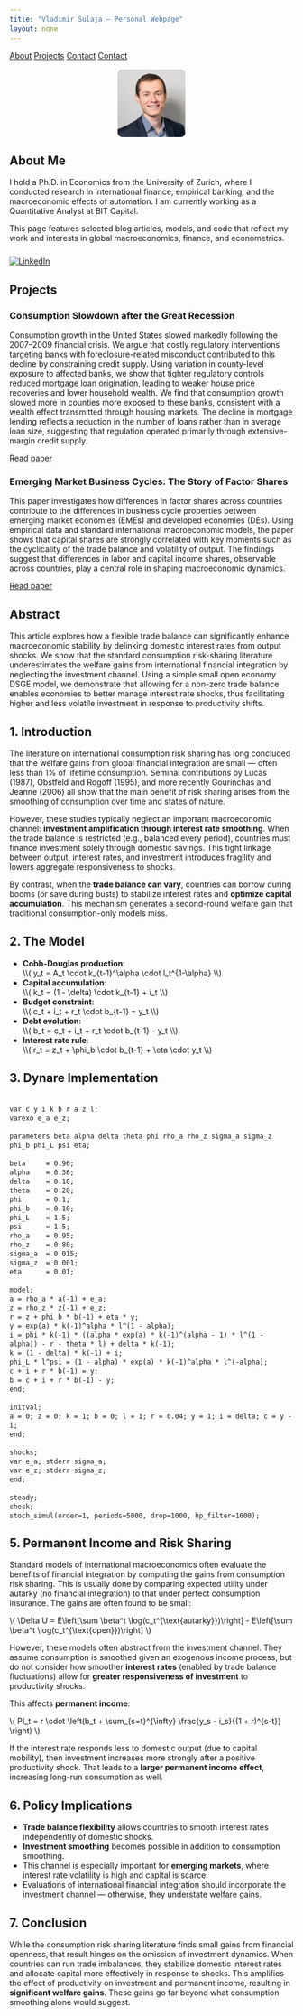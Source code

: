 ```yaml
---
title: "Vladimir Sulaja – Personal Webpage"
layout: none
---
```


<link rel="stylesheet" href="style.css">
<head>
  <meta charset="UTF-8">
  <title>Small Open Economy Model</title>
  <script src="https://polyfill.io/v3/polyfill.min.js?features=es6"></script>
  <script id="MathJax-script" async
          src="https://cdn.jsdelivr.net/npm/mathjax@3/es5/tex-mml-chtml.js">
  </script>
</head>
<div class="navbar">
  <a href="#about">About</a>
  <a href="#projects">Projects</a>
  <a href="#contact">Contact</a>
  <a href="#contact">Contact</a>
</div>

<div class="container">

<img src="photo.jpg" alt="My Photo" style="border-radius: 8px; max-width: 120px; display: block; margin: 1rem auto;">

<h2 id="about">About Me</h2>

I hold a Ph.D. in Economics from the University of Zurich, where I conducted research in international finance, empirical banking, and the macroeconomic effects of automation. I am currently working as a Quantitative Analyst at BIT Capital.

This page features selected blog articles, models, and code that reflect my work and interests in global macroeconomics, finance, and econometrics.

<div style="margin-top: 1.5rem;">
  <a href="https://www.linkedin.com/in/vladimir-sulaja-43686550" target="_blank">
    <img src="https://cdn.jsdelivr.net/gh/simple-icons/simple-icons/icons/linkedin.svg"
         alt="LinkedIn"
         style="width: 24px; height: 24px;">
  </a>
</div>

<h2 id="projects">Projects</h2>

<div class="project">
  <h3>Consumption Slowdown after the Great Recession</h3>
  <p>
    Consumption growth in the United States slowed markedly following the 2007–2009 financial crisis. We argue that costly regulatory interventions targeting banks with foreclosure-related misconduct contributed to this decline by constraining credit supply. Using variation in county-level exposure to affected banks, we show that tighter regulatory controls reduced mortgage loan origination, leading to weaker house price recoveries and lower household wealth. We find that consumption growth slowed more in counties more exposed to these banks, consistent with a wealth effect transmitted through housing markets. The decline in mortgage lending reflects a reduction in the number of loans rather than in average loan size, suggesting that regulation operated primarily through extensive-margin credit supply.
  </p>
  <p><a href="projects/simonsulaja-consumptionslowdown.pdf" target="_blank">Read paper</a></p>
</div>

<div class="project">
  <h3>Emerging Market Business Cycles: The Story of
 Factor Shares</h3>
  <p>
    This paper investigates how differences in factor shares across countries contribute to the differences in business cycle properties between emerging market economies (EMEs) and developed economies (DEs). Using empirical data and standard international macroeconomic models, the paper shows that capital shares are strongly correlated with key moments such as the cyclicality of the trade balance and volatility of output. The findings suggest that differences in labor and capital income shares, observable across countries, play a central role in shaping macroeconomic dynamics.
  </p>
  <p><a href="projects/eme_bc.pdf" target="_blank">Read paper</a></p>

<div class="project">
<h2>Abstract</h2>

<p>
This article explores how a flexible trade balance can significantly enhance macroeconomic stability by delinking domestic interest rates from output shocks. We show that the standard consumption risk-sharing literature underestimates the welfare gains from international financial integration by neglecting the investment channel. Using a simple small open economy DSGE model, we demonstrate that allowing for a non-zero trade balance enables economies to better manage interest rate shocks, thus facilitating higher and less volatile investment in response to productivity shifts.
</p>

<h2>1. Introduction</h2>

<p>
The literature on international consumption risk sharing has long concluded that the welfare gains from global financial integration are small — often less than 1% of lifetime consumption. Seminal contributions by Lucas (1987), Obstfeld and Rogoff (1995), and more recently Gourinchas and Jeanne (2006) all show that the main benefit of risk sharing arises from the smoothing of consumption over time and states of nature.
</p>

<p>
However, these studies typically neglect an important macroeconomic channel: <strong>investment amplification through interest rate smoothing</strong>. When the trade balance is restricted (e.g., balanced every period), countries must finance investment solely through domestic savings. This tight linkage between output, interest rates, and investment introduces fragility and lowers aggregate responsiveness to shocks.
</p>

<p>
By contrast, when the <strong>trade balance can vary</strong>, countries can borrow during booms (or save during busts) to stabilize interest rates and <strong>optimize capital accumulation</strong>. This mechanism generates a second-round welfare gain that traditional consumption-only models miss.
</p>

<h2>2. The Model</h2>

<ul>
  <li><strong>Cobb-Douglas production</strong>:<br>
    \\( y_t = A_t \cdot k_{t-1}^\alpha \cdot l_t^{1-\alpha} \\)
  </li>

  <li><strong>Capital accumulation</strong>:<br>
    \\( k_t = (1 - \delta) \cdot k_{t-1} + i_t \\)
  </li>

  <li><strong>Budget constraint</strong>:<br>
    \\( c_t + i_t + r_t \cdot b_{t-1} = y_t \\)
  </li>

  <li><strong>Debt evolution</strong>:<br>
    \\( b_t = c_t + i_t + r_t \cdot b_{t-1} - y_t \\)
  </li>

  <li><strong>Interest rate rule</strong>:<br>
    \\( r_t = z_t + \phi_b \cdot b_{t-1} + \eta \cdot y_t \\)
  </li>
</ul>

<h2>3. Dynare Implementation</h2>

<pre><code class="mod">
var c y i k b r a z l;
varexo e_a e_z;

parameters beta alpha delta theta phi rho_a rho_z sigma_a sigma_z phi_b phi_L psi eta;

beta     = 0.96;
alpha    = 0.36;
delta    = 0.10;
theta    = 0.20;
phi      = 0.1;
phi_b    = 0.10;
phi_L    = 1.5;
psi      = 1.5;
rho_a    = 0.95;
rho_z    = 0.80;
sigma_a  = 0.015;
sigma_z  = 0.001;
eta      = 0.01;

model;
a = rho_a * a(-1) + e_a;
z = rho_z * z(-1) + e_z;
r = z + phi_b * b(-1) + eta * y;
y = exp(a) * k(-1)^alpha * l^(1 - alpha);
i = phi * k(-1) * ((alpha * exp(a) * k(-1)^(alpha - 1) * l^(1 - alpha)) - r - theta * l) + delta * k(-1);
k = (1 - delta) * k(-1) + i;
phi_L * l^psi = (1 - alpha) * exp(a) * k(-1)^alpha * l^(-alpha);
c + i + r * b(-1) = y;
b = c + i + r * b(-1) - y;
end;

initval;
a = 0; z = 0; k = 1; b = 0; l = 1; r = 0.04; y = 1; i = delta; c = y - i;
end;

shocks;
var e_a; stderr sigma_a;
var e_z; stderr sigma_z;
end;

steady;
check;
stoch_simul(order=1, periods=5000, drop=1000, hp_filter=1600);
</code></pre>

<h2>5. Permanent Income and Risk Sharing</h2>

<p>
Standard models of international macroeconomics often evaluate the benefits of financial integration by computing the gains from consumption risk sharing. This is usually done by comparing expected utility under autarky (no financial integration) to that under perfect consumption insurance. The gains are often found to be small:
</p>

<p>
\( \Delta U = E\left[\sum \beta^t \log(c_t^{\text{autarky}})\right] - E\left[\sum \beta^t \log(c_t^{\text{open}})\right] \)
</p>

<p>
However, these models often abstract from the investment channel. They assume consumption is smoothed given an exogenous income process, but do not consider how smoother <strong>interest rates</strong> (enabled by trade balance fluctuations) allow for <strong>greater responsiveness of investment</strong> to productivity shocks.
</p>

<p>This affects <strong>permanent income</strong>:</p>

<p>
\( PI_t = r \cdot \left(b_t + \sum_{s=t}^{\infty} \frac{y_s - i_s}{(1 + r)^{s-t}} \right) \)
</p>

<p>
If the interest rate responds less to domestic output (due to capital mobility), then investment increases more strongly after a positive productivity shock. That leads to a <strong>larger permanent income effect</strong>, increasing long-run consumption as well.
</p>

<h2>6. Policy Implications</h2>
<ul>
  <li><strong>Trade balance flexibility</strong> allows countries to smooth interest rates independently of domestic shocks.</li>
  <li><strong>Investment smoothing</strong> becomes possible in addition to consumption smoothing.</li>
  <li>This channel is especially important for <strong>emerging markets</strong>, where interest rate volatility is high and capital is scarce.</li>
  <li>Evaluations of international financial integration should incorporate the investment channel — otherwise, they understate welfare gains.</li>
</ul>

<h2>7. Conclusion</h2>
<p>
While the consumption risk sharing literature finds small gains from financial openness, that result hinges on the omission of investment dynamics. When countries can run trade imbalances, they stabilize domestic interest rates and allocate capital more effectively in response to shocks. This amplifies the effect of productivity on investment and permanent income, resulting in <strong>significant welfare gains</strong>. These gains go far beyond what consumption smoothing alone would suggest.
</p>
</div>

</div>


